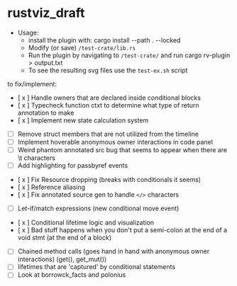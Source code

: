 # rustviz_draft
* Usage:
  * install the plugin with: cargo install --path . --locked
  * Modify (or save) `/test-crate/lib.rs`
  * Run the plugin by navigating to `/test-crate/` and run cargo rv-plugin > output.txt
  * To see the resulting svg files use the `test-ex.sh` script


to fix/implement:
- [ x ] Handle owners that are declared inside conditional blocks
- [ x ] Typecheck function ctxt to determine what type of return annotation to make
- [ x ] Implement new state calculation system
- [ ] Remove struct members that are not utilized from the timeline
- [ ] Implement hoverable anonymous owner interactions in code panel
- [ ] Weird phantom annotated src bug that seems to appear when there are \t characters
- [ ] Add highlighting for passbyref events
- [ x ] Fix Resource dropping (breaks with conditionals it seems)
- [ x ] Reference aliasing
- [ x ] Fix annotated source gen to handle `</>` characters 
- [ ] Let-if/match expressions (new conditional move event)
- [ x ] Conditional lifetime logic and visualization
- [ x ] Bad stuff happens when you don't put a semi-colon at the end of a void stmt (at the end of a block)
- [ ] Chained method calls (goes hand in hand with anonymous owner interactions) (get(), get_mut())
- [ ] lifetimes that are 'captured' by conditional statements
- [ ] Look at borrowck_facts and polonius
